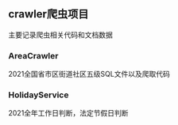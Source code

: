 ## crawler爬虫项目 
主要记录爬虫相关代码和文档数据
### AreaCrawler
2021全国省市区街道社区五级SQL文件以及爬取代码
### HolidayService
2021全年工作日判断，法定节假日判断